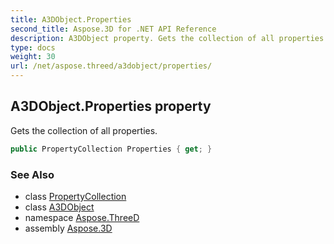 ```yaml
---
title: A3DObject.Properties
second_title: Aspose.3D for .NET API Reference
description: A3DObject property. Gets the collection of all properties
type: docs
weight: 30
url: /net/aspose.threed/a3dobject/properties/
---
```

## A3DObject.Properties property

Gets the collection of all properties.

```csharp
public PropertyCollection Properties { get; }
```

### See Also

* class [PropertyCollection](../../propertycollection/)
* class [A3DObject](../)
* namespace [Aspose.ThreeD](../../a3dobject/)
* assembly [Aspose.3D](../../../)


